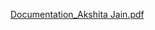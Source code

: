
[Documentation_Akshita Jain.pdf](https://github.com/user-attachments/files/16398787/Documentation_Akshita.Jain.pdf)
